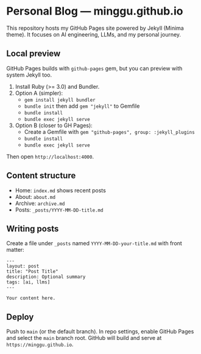 # Personal Blog — minggu.github.io

This repository hosts my GitHub Pages site powered by Jekyll (Minima theme). It focuses on AI engineering, LLMs, and my personal journey.

## Local preview

GitHub Pages builds with `github-pages` gem, but you can preview with system Jekyll too.

1. Install Ruby (>= 3.0) and Bundler.
2. Option A (simpler):
   - `gem install jekyll bundler`
   - `bundle init` then add `gem "jekyll"` to Gemfile
   - `bundle install`
   - `bundle exec jekyll serve`
3. Option B (closer to GH Pages):
   - Create a Gemfile with `gem "github-pages", group: :jekyll_plugins`
   - `bundle install`
   - `bundle exec jekyll serve`

Then open `http://localhost:4000`.

## Content structure

- Home: `index.md` shows recent posts
- About: `about.md`
- Archive: `archive.md`
- Posts: `_posts/YYYY-MM-DD-title.md`

## Writing posts

Create a file under `_posts` named `YYYY-MM-DD-your-title.md` with front matter:

```
---
layout: post
title: "Post Title"
description: Optional summary
tags: [ai, llms]
---

Your content here.
```

## Deploy

Push to `main` (or the default branch). In repo settings, enable GitHub Pages and select the `main` branch root. GitHub will build and serve at `https://minggu.github.io`.

